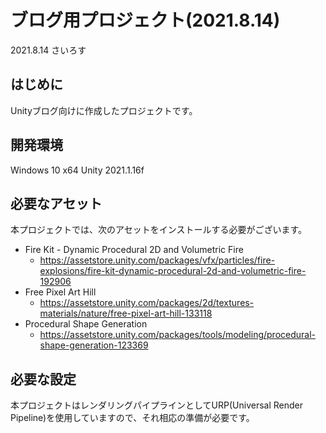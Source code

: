 # ブログ用プロジェクト(2021.8.14)

2021.8.14
さいろす

## はじめに

Unityブログ向けに作成したプロジェクトです。

## 開発環境

Windows 10 x64
Unity 2021.1.16f

## 必要なアセット

本プロジェクトでは、次のアセットをインストールする必要がございます。

* Fire Kit - Dynamic Procedural 2D and Volumetric Fire
  * https://assetstore.unity.com/packages/vfx/particles/fire-explosions/fire-kit-dynamic-procedural-2d-and-volumetric-fire-192906
* Free Pixel Art Hill
  * https://assetstore.unity.com/packages/2d/textures-materials/nature/free-pixel-art-hill-133118
* Procedural Shape Generation
  * https://assetstore.unity.com/packages/tools/modeling/procedural-shape-generation-123369

## 必要な設定

本プロジェクトはレンダリングパイプラインとしてURP(Universal Render Pipeline)を使用していますので、それ相応の準備が必要です。

